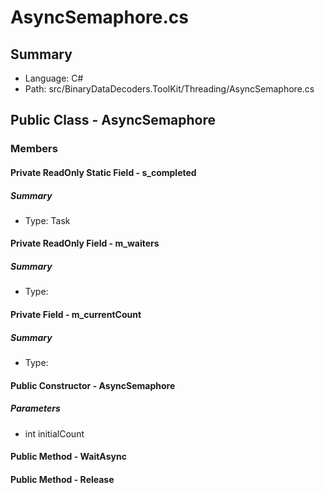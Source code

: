 ﻿# AsyncSemaphore.cs

## Summary

* Language: C#
* Path: src/BinaryDataDecoders.ToolKit/Threading/AsyncSemaphore.cs

## Public Class - AsyncSemaphore

### Members

#### Private ReadOnly Static Field - s_completed

##### Summary

 * Type: Task 

#### Private ReadOnly Field - m_waiters

##### Summary

 * Type: 

#### Private Field - m_currentCount

##### Summary

 * Type: 

#### Public Constructor - AsyncSemaphore

#####  Parameters

 - int initialCount 

#### Public Method - WaitAsync


#### Public Method - Release



